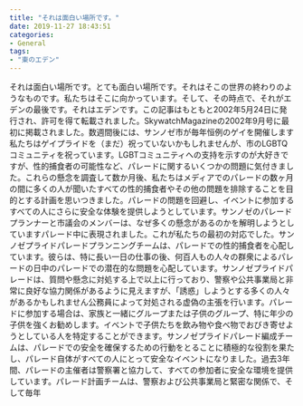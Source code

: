 ```yaml
---
title: "それは面白い場所です。"
date: 2019-11-27 18:43:51
categories:
- General
tags:
- "東のエデン"
---
```


それは面白い場所です。とても面白い場所です。それはそこの世界の終わりのようなものです。私たちはそこに向かっています。そして、その時点で、それがエデンの最後です。それはエデンです。この記事はもともと2002年5月24日に発行され、許可を得て転載されました。SkywatchMagazineの2002年9月号に最初に掲載されました。数週間後には、サンノゼ市が毎年恒例のゲイを開催します私たちはゲイプライドを（まだ）祝っていないかもしれませんが、市のLGBTQコミュニティを祝っています。LGBTコミュニティへの支持を示すのが大好きですが、性的捕食者の可能性など、パレードに関するいくつかの問題に気付きました。これらの懸念を調査して数か月後、私たちはメディアでのパレードの数ヶ月の間に多くの人が聞いたすべての性的捕食者やその他の問題を排除することを目的とする計画を思いつきました。パレードの問題を回避し、イベントに参加するすべての人にさらに安全な体験を提供しようとしています。サンノゼのパレードプランナーと市議会のメンバーは、なぜ多くの懸念があるのかを解明しようとしていますパレード中に表現されました。これが私たちの最初の対応でした。サンノゼプライドパレードプランニングチームは、パレードでの性的捕食者を心配しています。彼らは、特に長い一日の仕事の後、何百人もの人々の群衆によるパレードの日中のパレードでの潜在的な問題を心配しています。サンノゼプライドパレードは、質問や懸念に対処する上で以上に行っており、警察や公共事業局と非常に良好な協力関係があるように見えますが、「誘惑」しようとする多くの人々があるかもしれません公務員によって対処される虚偽の主張を行います。パレードに参加する場合は、家族と一緒にグループまたは子供のグループ、特に年少の子供を強くお勧めします。イベントで子供たちを飲み物や食べ物でおびき寄せようとしている人を特定することができます。サンノゼプライドパレード編成チームは、パレードでの安全を確保するための行動をとることに積極的な役割を果たし、パレード自体がすべての人にとって安全なイベントになりました。過去3年間、パレードの主催者は警察署と協力して、すべての参加者に安全な環境を提供しています。パレード計画チームは、警察および公共事業局と緊密な関係で、そして毎年
